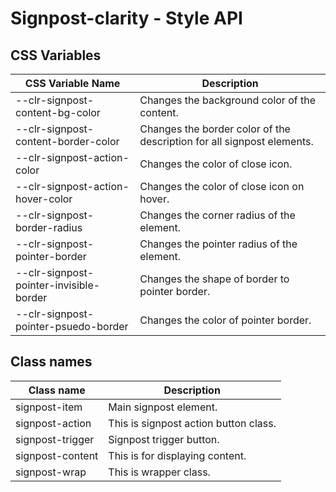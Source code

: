 # Signpost-clarity - Style API

## CSS Variables

| CSS Variable Name                       | Description                                                |
| --------------------------------------- | ---------------------------------------------------------- |
| --clr-signpost-content-bg-color         | Changes the background color of the content.
| --clr-signpost-content-border-color     | Changes the border color of the description for all signpost elements. 
| --clr-signpost-action-color             | Changes the color of close icon.
| --clr-signpost-action-hover-color       | Changes the color of close icon on hover.
| --clr-signpost-border-radius            | Changes the corner radius of the element.
| --clr-signpost-pointer-border           | Changes the pointer radius of the element.
| --clr-signpost-pointer-invisible-border | Changes the shape of border to pointer border.
| --clr-signpost-pointer-psuedo-border    | Changes the color of pointer border.
## Class names

| Class name         | Description                              |
| -------------------| ---------------------------------------- |
| signpost-item      | Main signpost element.                   |
| signpost-action    | This is signpost action button class.    |
| signpost-trigger   | Signpost trigger button.                 |
| signpost-content   | This is for displaying content.          |
| signpost-wrap      | This is wrapper class.                   |